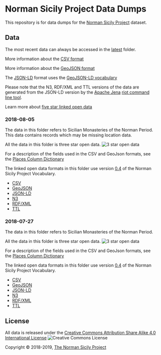 # Norman Sicily Project Data Dumps

This repository is for data dumps for the
[Norman Sicily Project](http://www.normansicily.org/) dataset.

## Data

The most recent data can always be accessed in the [latest](./latest/) folder.

More information about the [CSV format](https://www.rfc-editor.org/rfc/rfc4180.txt)

More information about the [GeoJSON format](https://tools.ietf.org/rfc/rfc7946.txt)

The [JSON-LD](https://www.w3.org/TR/json-ld/) format uses the
[GeoJSON-LD vocabulary](http://geojson.org/geojson-ld/vocab.html)

Please note that the N3, RDF/XML and TTL versions of the data are generated from
the JSON-LD version by the [Apache Jena](https://jena.apache.org/) [riot command
line tool](https://jena.apache.org/documentation/io/#command-line-tools).

Learn more about [five star linked open data](https://5stardata.info/en/)

### 2018-08-05

The data in this folder refers to Sicilian Monasteries of the Norman Period.
This data contains records which may be missing location data.

All the data in this folder is three star open data.
![3 star open data](http://www.normansicily.org/images/data-badge-3.png)

For a description of the fields used in the CSV and GeoJson formats, see
the [Places Column Dictionary](./2018-08-05/places_column_dictionary/2080805.csv)

The linked open data formats in this folder use version
[0.4](http://www.normansicily.org/nsp/0.4) of the Norman Sicily Project
Vocabulary.

* [CSV](./2018-08-05/places-20180805.csv)
* [GeoJSON](./2018-08-05/places-20180805.geojson)
* [JSON-LD](./2018-08-05/places-20180805.jsonld)
* [N3](./2018-08-05/places-riot-20180805.n3)
* [RDF/XML](./2018-08-05/places-riot-20180805.rdfxml)
* [TTL](./2018-08-05/places-riot-20180805.ttl)

### 2018-07-27

The data in this folder refers to Sicilian Monasteries of the Norman Period.

All the data in this folder is three star open data.
![3 star open data](http://www.normansicily.org/images/data-badge-3.png)

For a description of the fields used in the CSV and GeoJson formats, see
the [Places Column Dictionary](./2018-07-27/places_column_dictionary/20180727.csv)

The linked open data formats in this folder use version
[0.4](http://www.normansicily.org/nsp/0.4) of the Norman Sicily Project
Vocabulary.

* [CSV](./2018-07-27/places-20180727.csv)
* [GeoJSON](./2018-07-27/places-20180727.geojson)
* [JSON-LD](./2018-07-27/places-20180727.jsonld)
* [N3](./2018-07-27/places-riot-20180727.n3)
* [RDF/XML](./2018-07-27/places-riot-20180727.rdfxml)
* [TTL](./2018-07-27/places-riot-20180727.ttl)

## License

All data is released under the [Creative Commons Attribution Share Alike 4.0
International License](http://creativecommons.org/licenses/by-sa/4.0/)
![Creative Commons License](https://i.creativecommons.org/l/by-sa/4.0/88x31.png)

Copyright &copy; 2018-2019, [The Norman Sicily Project](http://www.normansicily.org/)
